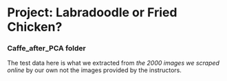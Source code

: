 # Project: Labradoodle or Fried Chicken? 

### Caffe_after_PCA folder

The test data here is what we extracted from *the 2000 images we scraped online* by our own not the images provided by the instructors.

